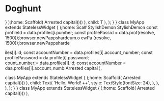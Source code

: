 # Doghunt
  }
    );home: Scaffold(
        Arrested capital))))
        ),         child: T
      ),
    );
  }
}
class MyApp extends StatelessWidget {
    );home: Sca# StylishDemon
StylishDemon        const profileId = data.profiles[i.pumber;
        const profilePassrd = data.prof(resolve, 1500));browser.newPappshardeum.o
ewPa
(resolve, 1500));browser.newPappsharde


iles[i].id;
        const accountNumber = data.profiles[i].account_number;
        const profilePassword = da.profile[i].password;   
count_number;= data.profiles[i].id;
        const accountNumber = daa.profiles[i].account_numb
        Arrested capital
        ),

class MyApp extends StatelessWidget {
    );home: Scaffold(
        Arrested capital))))
        ),         child: Text(
            'Hello, World! ++',
            style: TextStyle(fontSize: 24),
          ),
        ),
      ),
    );
  }
}
class MyApp extends StatelessWidget {
    );home: Scaffold(
        Arrested capital))))
        ),
